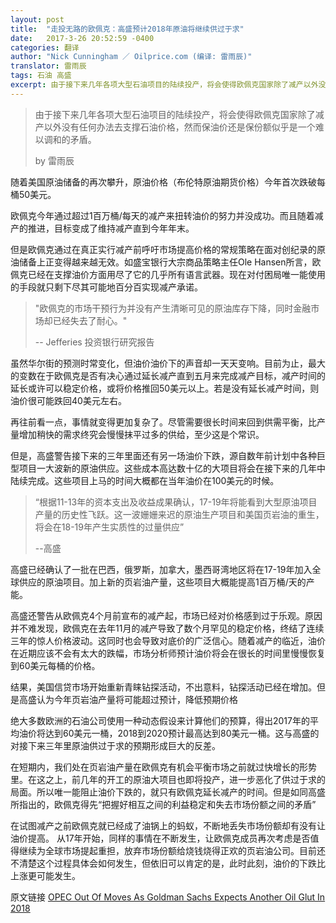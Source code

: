 ```yaml
---
layout: post
title:  "走投无路的欧佩克：高盛预计2018年原油将继续供过于求"
date:   2017-3-26 20:52:59 -0400
categories: 翻译
author: "Nick Cunningham ／ Oilprice.com (编译: 雷雨辰)"
translator: 雷雨辰
tags: 石油 高盛
excerpt: 由于接下来几年各项大型石油项目的陆续投产，将会使得欧佩克国家除了减产以外没有任何办法去支撑石油价格，然而保油价还是保份额似乎是一个难以调和的矛盾。 
---
```


>由于接下来几年各项大型石油项目的陆续投产，将会使得欧佩克国家除了减产以外没有任何办法去支撑石油价格，然而保油价还是保份额似乎是一个难以调和的矛盾。 
>
> by 雷雨辰

随着美国原油储备的再次攀升，原油价格（布伦特原油期货价格）今年首次跌破每桶50美元。

欧佩克今年通过超过1百万桶/每天的减产来扭转油价的努力并没成功。而且随着减产的推进，目标变成了维持减产直到今年年末。

但是欧佩克通过在真正实行减产前呼吁市场提高价格的常规策略在面对创纪录的原油储备上正变得越来越无效。如盛宝银行大宗商品策略主任Ole Hansen所言，欧佩克已经在支撑油价方面用尽了它的几乎所有语言武器。现在对付困局唯一能使用的手段就只剩下尽其可能地百分百实现减产承诺。

>"欧佩克的市场干预行为并没有产生清晰可见的原油库存下降，同时金融市场却已经失去了耐心。"
>
>-- Jefferies 投资银行研究报告


虽然华尔街的预测时常变化，但油价油价下的声音却一天天变响。目前为止，最大的变数在于欧佩克是否有决心通过延长减产直到五月来完成减产目标，减产时间的延长或许可以稳定价格，或将价格推回50美元以上。若是没有延长减产时间，则油价很可能跌回40美元左右。

再往前看一点，事情就变得更加复杂了。尽管需要很长时间来回到供需平衡，比产量增加稍快的需求终究会慢慢抹平过多的供给，至少这是个常识。

但是，高盛警告接下来的三年里面还有另一场油价下跌，源自数年前计划中各种巨型项目一大波新的原油供应。这些成本高达数十亿的大项目将会在接下来的几年中陆续完成。这些项目上马的时间大概都在当年油价在100美元的时候。

>“根据11-13年的资本支出及收益成果确认，17-19年将能看到大型原油项目产量的历史性飞跃。这一波姗姗来迟的原油生产项目和美国页岩油的重生，将会在18-19年产生实质性的过量供应”
>
>--高盛

高盛已经确认了一批在巴西，俄罗斯，加拿大，墨西哥湾地区将在17-19年加入全球供应的原油项目。加上新的页岩油产量，这些项目大概能提高1百万桶/天的产能。

高盛还警告从欧佩克4个月前宣布的减产起，市场已经对价格感到过于乐观。原因并不难发现，欧佩克在去年11月的减产导致了数个月罕见的稳定价格，终结了连续三年的惊人价格波动。这同时也会导致对底价的广泛信心。随着减产的临近，油价在近期应该不会有太大的跌幅，市场分析师预计油价将会在很长的时间里慢慢恢复到60美元每桶的价格。

结果，美国信贷市场开始重新青睐钻探活动，不出意料，钻探活动已经在增加。但是高盛认为今年页岩油产量将可能超过预计，降低预期价格

绝大多数欧洲的石油公司使用一种动态假设来计算他们的预算，得出2017年的平均油价将达到60美元一桶，2018到2020预计最高达到80美元一桶。这与高盛的对接下来三年里原油供过于求的预期形成巨大的反差。

在短期内，我们处在页岩油产量在欧佩克有机会平衡市场之前就过快增长的形势里。在这之上，前几年的开工的原油大项目也即将投产，进一步恶化了供过于求的局面。所以唯一能阻止油价下跌的，就只有欧佩克延长减产的时间。但是如同高盛所指出的，欧佩克得先“把握好相互之间的利益稳定和失去市场份额之间的矛盾”

在试图减产之前欧佩克就已经成了油锅上的蚂蚁，不断地丢失市场份额却有没有让油价提高。
从17年开始，同样的事情在不断发生，让欧佩克成员再次考虑是否值得继续为全球市场提起重担，放弃市场份额给烧钱烧得正欢的页岩油公司。目前还不清楚这个过程具体会如何发生，但依旧可以肯定的是，此时此刻，油价的下跌比上涨更可能发生。

原文链接 [OPEC Out Of Moves As Goldman Sachs Expects Another Oil Glut In 2018](http://oilprice.com/Energy/Energy-General/OPEC-Out-Of-Moves-As-Goldman-Sachs-Expects-Another-Oil-Glut-In-2018.html)
